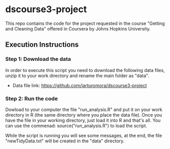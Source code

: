 # dscourse3-project
This repo contains the code for the project requested in the course "Getting and Cleaning Data" offered in Coursera by Johns Hopkins University.

## Execution Instructions

### Step 1: Download the data
In order to execute this script you need to download the following data files, unzip it to your work directory and rename the main folder as "data".
* Data file link: https://github.com/jarturomora/dscourse3-project

### Step 2: Run the code
Dowload to your computer the file "run_analysis.R" and put it on your work directory in R (the same directory where you place the data file). Once you have the file in your working directory, just load it into R and that's all. You can use the commenad: source("run_analysis.R") to load the script.

While the script is running you will see some messages, at the end, the file "newTidyData.txt" will be created in the "data" directory.

